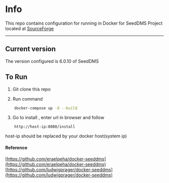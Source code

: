 # Info
This repo contains configuration for running in Docker for SeedDMS Project located at [SourceForge](https://sourceforge.net/projects/seeddms/files)
***

## Current version 
The version configured is 6.0.10 of SeedDMS

## To Run

1. Git clone this repo

2. Run command
```sh
    docker-compose up -d --build
```

3. Go to install , enter url in browser and follow
```
    http://host-ip:8080/install
```
host-ip should be replaced by your docker host(system ip)

#### Reference
[https://github.com/eraelpeha/docker-seeddms](https://github.com/eraelpeha/docker-seeddms)
[https://github.com/ludwigprager/docker-seeddms](https://github.com/ludwigprager/docker-seeddms)